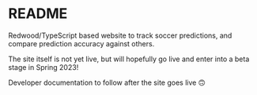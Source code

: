 # README

Redwood/TypeScript based website to track soccer predictions, and compare prediction accuracy against others.

The site itself is not yet live, but will hopefully go live and enter into a beta stage in Spring 2023!

Developer documentation to follow after the site goes live 🙃
